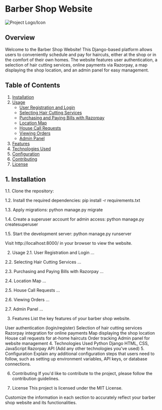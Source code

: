 # Barber Shop Website

![Project Logo/Icon](path/to/logo.png)

## Overview

Welcome to the Barber Shop Website! This Django-based platform allows users to conveniently schedule and pay for haircuts, either at the shop or in the comfort of their own homes. The website features user authentication, a selection of hair cutting services, online payments via Razorpay, a map displaying the shop location, and an admin panel for easy management.

## Table of Contents

1. [Installation](#1-installation)
2. [Usage](#2-usage)
   - [User Registration and Login](#21-user-registration-and-login)
   - [Selecting Hair Cutting Services](#22-selecting-hair-cutting-services)
   - [Purchasing and Paying Bills with Razorpay](#23-purchasing-and-paying-bills-with-razorpay)
   - [Location Map](#24-location-map)
   - [House Call Requests](#25-house-call-requests)
   - [Viewing Orders](#26-viewing-orders)
   - [Admin Panel](#27-admin-panel)
3. [Features](#3-features)
4. [Technologies Used](#4-technologies-used)
5. [Configuration](#5-configuration)
6. [Contributing](#6-contributing)
7. [License](#7-license)

## 1. Installation

1.1. Clone the repository:

1.2. Install the required dependencies:
pip install -r requirements.txt

1.3. Apply migrations:
python manage.py migrate

1.4. Create a superuser account for admin access:
python manage.py createsuperuser

1.5. Start the development server:
python manage.py runserver


Visit http://localhost:8000/ in your browser to view the website.


2. Usage
2.1. User Registration and Login
...

2.2. Selecting Hair Cutting Services
...

2.3. Purchasing and Paying Bills with Razorpay
...

2.4. Location Map
...

2.5. House Call Requests
...

2.6. Viewing Orders
...

2.7. Admin Panel
...

3. Features
List the key features of your barber shop website.

User authentication (login/register)
Selection of hair cutting services
Razorpay integration for online payments
Map displaying the shop location
House call requests for at-home haircuts
Order tracking
Admin panel for website management
4. Technologies Used
Python
Django
HTML, CSS, JavaScript
Razorpay API
(Add any other technologies you've used)
5. Configuration
Explain any additional configuration steps that users need to follow, such as setting up environment variables, API keys, or database connections.

6. Contributing
If you'd like to contribute to the project, please follow the contribution guidelines.

7. License
This project is licensed under the MIT License.


Customize the information in each section to accurately reflect your barber shop website and its functionalities.
